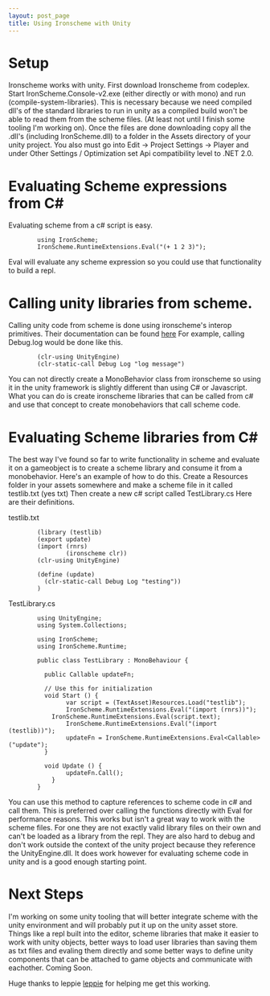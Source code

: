 ```yaml
---
layout: post_page
title: Using Ironscheme with Unity
---
```


# Setup

Ironscheme works with unity. First download Ironscheme from codeplex. Start IronScheme.Console-v2.exe (either directly or with mono) and run (compile-system-libraries). This is necessary because we need compiled dll's of the standard libraries to run in unity as a compiled build won't be able to read them from the scheme files. (At least not until I finish some tooling I'm working on). Once the files are done downloading copy all the .dll's (including IronScheme.dll) to a folder in the Assets directory of your unity project. You also must go into Edit -> Project Settings -> Player and under Other Settings / Optimization set Api compatibility level to .NET 2.0.

# Evaluating Scheme expressions from C#

Evaluating scheme from a c# script is easy.

```
        using IronScheme;
        IronScheme.RuntimeExtensions.Eval("(+ 1 2 3)");
```

Eval will evaluate any scheme expression so you could use that functionality to build a repl.

# Calling unity libraries from scheme.

Calling unity code from scheme is done using ironscheme's interop primitives. Their documentation can be found [here](http://ironscheme.codeplex.com/wikipage?title=clr-syntax&referringTitle=Documentation) For example, calling Debug.log would be done like this.

```
        (clr-using UnityEngine)
        (clr-static-call Debug Log "log message")
```

You can not directly create a MonoBehavior class from ironscheme so using it in the unity framework is slightly different than using C# or Javascript. What  you can do is create ironscheme libraries that can be called from c# and use that concept to create monobehaviors that call scheme code.

# Evaluating Scheme libraries from C#

The best way I've found so far to write functionality in scheme and evaluate it on a gameobject is to create a scheme library and consume it from a monobehavior. Here's an example of how to do this. Create a Resources folder in your assets somewhere and make a scheme file in it called testlib.txt (yes txt) Then create a new c# script called TestLibrary.cs Here are their definitions.

testlib.txt
```
        (library (testlib)
        (export update)
        (import (rnrs)
                (ironscheme clr))
        (clr-using UnityEngine)

        (define (update)
          (clr-static-call Debug Log "testing"))
        )
```

TestLibrary.cs
```
        using UnityEngine;
        using System.Collections;

        using IronScheme;
        using IronScheme.Runtime;

        public class TestLibrary : MonoBehaviour {
	
          public Callable updateFn;
	
          // Use this for initialization
          void Start () {
		        var script = (TextAsset)Resources.Load("testlib");
		        IronScheme.RuntimeExtensions.Eval("(import (rnrs))");
            IronScheme.RuntimeExtensions.Eval(script.text);
		        IronScheme.RuntimeExtensions.Eval("(import (testlib))");
		        updateFn = IronScheme.RuntimeExtensions.Eval<Callable>("update");
          }
	
          void Update () {
		        updateFn.Call();
	        }
        }
```

You can use this method to capture references to scheme code in c# and call them. This is preferred over calling the functions directly with Eval for performance reasons. This works but isn't a great way to work with the scheme files. For one they are not exactly valid library files on their own and can't be loaded as a library from the repl. They are also hard to debug and don't work outside the context of the unity project because they reference the UnityEngine.dll. It does work however for evaluating scheme code in unity and is a good enough starting point.

# Next Steps

I'm working on some unity tooling that will better integrate scheme with the unity environment and will probably put it up on the unity asset store. Things like a repl built into the editor, scheme libraries that make it easier to work with unity objects, better ways to load user libraries than saving them as txt files and evaling them directly and some better ways to define unity components that can be attached to game objects and communicate with eachother. Coming Soon.

Huge thanks to leppie [leppie](https://twitter.com/leppie) for helping me get this working.
